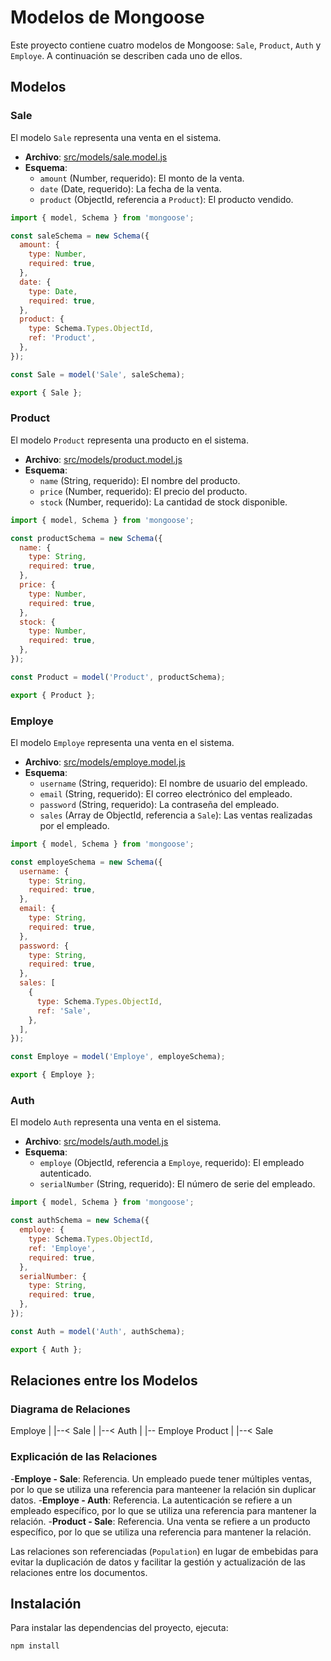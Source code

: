 # Modelos de Mongoose

Este proyecto contiene cuatro modelos de Mongoose: `Sale`, `Product`, `Auth` y
`Employe`. A continuación se describen cada uno de ellos.

## Modelos

### Sale

El modelo `Sale` representa una venta en el sistema.

- **Archivo**: [src/models/sale.model.js](src/models/sale.model.js)
- **Esquema**:
  - `amount` (Number, requerido): El monto de la venta.
  - `date` (Date, requerido): La fecha de la venta.
  - `product` (ObjectId, referencia a `Product`): El producto vendido.

```javascript
import { model, Schema } from 'mongoose';

const saleSchema = new Schema({
  amount: {
    type: Number,
    required: true,
  },
  date: {
    type: Date,
    required: true,
  },
  product: {
    type: Schema.Types.ObjectId,
    ref: 'Product',
  },
});

const Sale = model('Sale', saleSchema);

export { Sale };
```

### Product

El modelo `Product` representa una producto en el sistema.

- **Archivo**: [src/models/product.model.js](src/models/product.model.js)
- **Esquema**:
  - `name` (String, requerido): El nombre del producto.
  - `price` (Number, requerido): El precio del producto.
  - `stock` (Number, requerido): La cantidad de stock disponible.

```javascript
import { model, Schema } from 'mongoose';

const productSchema = new Schema({
  name: {
    type: String,
    required: true,
  },
  price: {
    type: Number,
    required: true,
  },
  stock: {
    type: Number,
    required: true,
  },
});

const Product = model('Product', productSchema);

export { Product };
```

### Employe

El modelo `Employe` representa una venta en el sistema.

- **Archivo**: [src/models/employe.model.js](src/models/employe.model.js)
- **Esquema**:
  - `username` (String, requerido): El nombre de usuario del empleado.
  - `email` (String, requerido): El correo electrónico del empleado.
  - `password` (String, requerido): La contraseña del empleado.
  - `sales` (Array de ObjectId, referencia a `Sale`): Las ventas realizadas por
    el empleado.

```javascript
import { model, Schema } from 'mongoose';

const employeSchema = new Schema({
  username: {
    type: String,
    required: true,
  },
  email: {
    type: String,
    required: true,
  },
  password: {
    type: String,
    required: true,
  },
  sales: [
    {
      type: Schema.Types.ObjectId,
      ref: 'Sale',
    },
  ],
});

const Employe = model('Employe', employeSchema);

export { Employe };
```

### Auth

El modelo `Auth` representa una venta en el sistema.

- **Archivo**: [src/models/auth.model.js](src/models/auth.model.js)
- **Esquema**:
  - `employe` (ObjectId, referencia a `Employe`, requerido): El empleado
    autenticado.
  - `serialNumber` (String, requerido): El número de serie del empleado.

```javascript
import { model, Schema } from 'mongoose';

const authSchema = new Schema({
  employe: {
    type: Schema.Types.ObjectId,
    ref: 'Employe',
    required: true,
  },
  serialNumber: {
    type: String,
    required: true,
  },
});

const Auth = model('Auth', authSchema);

export { Auth };
```

## Relaciones entre los Modelos

### Diagrama de Relaciones

Employe | |--< Sale | |--< Auth | |-- Employe Product | |--< Sale

### Explicación de las Relaciones

-**Employe - Sale**: Referencia. Un empleado puede tener múltiples ventas, por
lo que se utiliza una referencia para manteener la relación sin duplicar
datos. -**Employe - Auth**: Referencia. La autenticación se refiere a un
empleado específico, por lo que se utiliza una referencia para mantener la
relación. -**Product - Sale**: Referencia. Una venta se refiere a un producto
específico, por lo que se utiliza una referencia para mantener la relación.

Las relaciones son referenciadas (`Population`) en lugar de embebidas para
evitar la duplicación de datos y facilitar la gestión y actualización de las
relaciones entre los documentos.

## Instalación

Para instalar las dependencias del proyecto, ejecuta:

```bash
npm install
```
